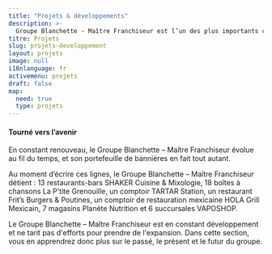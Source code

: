 ```yaml
---
title: "Projets & développements"
description: >-
  Groupe Blanchette - Maître Franchiseur est l’un des plus importants courtiers en franchises. Acheter une franchise tel que le Shaker et plus encore!
titre: Projets
slug: projets-developpement
layout: projets
image: null
i18nlanguage: fr
activemenu: projets
draft: false
map:
  need: true
  type: projets
---
```

#### Tourné vers l’avenir

En constant renouveau, le Groupe Blanchette – Maître Franchiseur évolue au fil du temps, et son portefeuille de bannières en fait tout autant. 

Au moment d’écrire ces lignes, le Groupe Blanchette – Maître Franchiseur détient : 13 restaurants-bars SHAKER Cuisine & Mixologie, 18 boîtes à chansons La P’tite Grenouille, un comptoir TARTAR Station, un restaurant Frit’s Burgers & Poutines, un comptoir de restauration mexicaine HOLA Grill Mexicain, 7 magasins Planète Nutrition et 6 succursales VAPOSHOP. 

Le Groupe Blanchette – Maître Franchiseur est en constant développement et ne tarit pas d'efforts pour prendre de l'expansion. Dans cette section, vous en apprendrez donc plus sur le passé, le présent et le futur du groupe. 
